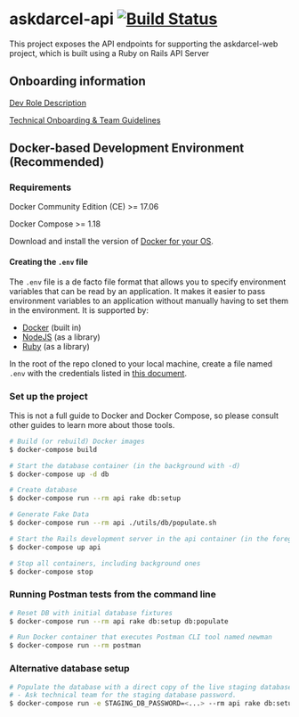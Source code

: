 # askdarcel-api [![Build Status](https://travis-ci.org/ShelterTechSF/askdarcel-api.svg?branch=master)](https://travis-ci.org/ShelterTechSF/askdarcel-api)

This project exposes the API endpoints for supporting the askdarcel-web project, which is built using a Ruby on Rails API Server


## Onboarding information

[Dev Role Description](https://www.notion.so/sheltertech/Developer-Engineer-Role-Description-ShelterTech-AskDarcel-SFServiceGuide-Tech-Team-7fd992a20f864698a43e3882a66338bb)

[Technical Onboarding & Team Guidelines](https://www.notion.so/sheltertech/Technical-Onboarding-and-Team-Guidelines-a06d5543495248bfb6f17e233330249e)


## Docker-based Development Environment (Recommended)

### Requirements

Docker Community Edition (CE) >= 17.06

Docker Compose >= 1.18

Download and install the version of [Docker for your OS](https://www.docker.com/community-edition#/download).


#### Creating the `.env` file

The `.env` file is a de facto file format that allows you to specify environment
variables that can be read by an application. It makes it easier to pass
environment variables to an application without manually having to set them in
the environment. It is supported by:
- [Docker](https://code.visualstudio.com/docs/python/environments) (built in)
- [NodeJS](https://www.npmjs.com/package/dotenv) (as a library)
- [Ruby](https://github.com/bkeepers/dotenv) (as a library)

In the root of the repo cloned to your local machine, create a file named `.env` with the credentials listed in [this
document](https://www.notion.so/sheltertech/API-Keys-Env-variables-3913e9074b61403c860d1a4649060e4f).


### Set up the project

This is not a full guide to Docker and Docker Compose, so please consult other
guides to learn more about those tools.

```sh
# Build (or rebuild) Docker images
$ docker-compose build

# Start the database container (in the background with -d)
$ docker-compose up -d db

# Create database 
$ docker-compose run --rm api rake db:setup

# Generate Fake Data
$ docker-compose run --rm api ./utils/db/populate.sh

# Start the Rails development server in the api container (in the foreground)
$ docker-compose up api

# Stop all containers, including background ones
$ docker-compose stop
```


### Running Postman tests from the command line

```sh
# Reset DB with initial database fixtures
$ docker-compose run --rm api rake db:setup db:populate

# Run Docker container that executes Postman CLI tool named newman
$ docker-compose run --rm postman
```


### Alternative database setup

```sh
# Populate the database with a direct copy of the live staging database.
# - Ask technical team for the staging database password.
$ docker-compose run -e STAGING_DB_PASSWORD=<...> --rm api rake db:setup db:import_staging
```



